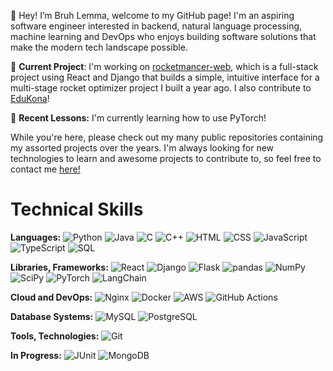 👋 Hey! I’m Bruh Lemma, welcome to my GitHub page! I'm an aspiring software engineer interested in backend, natural language processing, machine learning and DevOps who enjoys building software solutions that make the modern tech landscape possible.

🔧 **Current Project**: I'm working on [rocketmancer-web](https://github.com/BruhLemma-Yadecha/rocketmancer-web), which is a full-stack project using React and Django that builds a simple, intuitive interface for a multi-stage rocket optimizer project I built a year ago. I also contribute to [EduKona](https://www.edukona.com)!

🌱 **Recent Lessons:** I'm currently learning how to use PyTorch!

While you're here, please check out my many public repositories containing my assorted projects over the years. I'm always looking for new technologies to learn and awesome projects to contribute to, so feel free to contact me [here!](mailto:bruh.yadecha@gmail.com)

# Technical Skills
**Languages:** 
![Python](https://img.shields.io/badge/Python-3776AB?style=flat&logo=python&logoColor=white) 
![Java](https://img.shields.io/badge/Java-007396?style=flat&logo=java&logoColor=white)
![C](https://img.shields.io/badge/C-00599C?style=flat&logo=c&logoColor=white)
![C++](https://img.shields.io/badge/C%2B%2B-00599C?style=flat&logo=c%2B%2B&logoColor=white) 
![HTML](https://img.shields.io/badge/HTML-E34F26?style=flat&logo=html5&logoColor=white) 
![CSS](https://img.shields.io/badge/CSS-1572B6?style=flat&logo=css3&logoColor=white)
![JavaScript](https://img.shields.io/badge/JavaScript-F7DF1C?style=flat&logo=javascript&logoColor=black)
![TypeScript](https://img.shields.io/badge/TypeScript-007ACC?style=flat&logo=typescript&logoColor=white)
![SQL](https://img.shields.io/badge/SQL-CC2927?style=flat&logo=microsoft-sql-server&logoColor=white)

**Libraries, Frameworks:** 
![React](https://img.shields.io/badge/React-61DAFB?style=flat&logo=react&logoColor=black)
![Django](https://img.shields.io/badge/Django-092E20?style=flat&logo=django&logoColor=white)
![Flask](https://img.shields.io/badge/Flask-000000?style=flat&logo=flask&logoColor=white)
![pandas](https://img.shields.io/badge/pandas-150458?style=flat&logo=pandas&logoColor=white)
![NumPy](https://img.shields.io/badge/NumPy-013243?style=flat&logo=numpy&logoColor=white)
![SciPy](https://img.shields.io/badge/SciPy-8CAAE6?style=flat&logo=scipy&logoColor=white)
![PyTorch](https://img.shields.io/badge/PyTorch-EE4C2C?style=flat&logo=pytorch&logoColor=white)
![LangChain](https://img.shields.io/badge/LangChain-000000?style=flat&logoColor=white)

**Cloud and DevOps:**
![Nginx](https://img.shields.io/badge/Nginx-009639?style=flat&logo=nginx&logoColor=white)
![Docker](https://img.shields.io/badge/Docker-2496ED?style=flat&logo=docker&logoColor=white)
![AWS](https://img.shields.io/badge/AWS-232F3E?style=flat&logo=amazonaws&logoColor=white)
![GitHub Actions](https://img.shields.io/badge/GitHub%20Actions-2088FF?style=flat&logo=githubactions&logoColor=white)


**Database Systems:**
![MySQL](https://img.shields.io/badge/MySQL-4479A1?style=flat&logo=mysql&logoColor=white)
![PostgreSQL](https://img.shields.io/badge/PostgreSQL-336791?style=flat&logo=postgresql&logoColor=white)

**Tools, Technologies:** 
![Git](https://img.shields.io/badge/Git-F05032?style=flat&logo=git&logoColor=white)


**In Progress:**
![JUnit](https://img.shields.io/badge/JUnit-25A162?style=flat&logo=junit5&logoColor=white)
![MongoDB](https://img.shields.io/badge/MongoDB-47A248?style=flat&logo=mongodb&logoColor=white)

